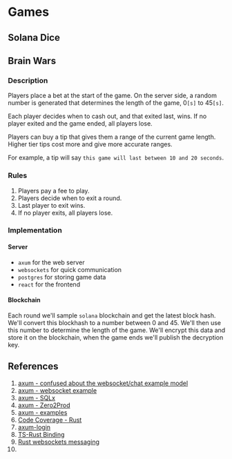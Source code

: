 # Games

## Solana Dice

## Brain Wars

### Description

Players place a bet at the start of the game.
On the server side, a random number is generated that determines
the length of the game, 0`[s]` to 45`[s]`.

Each player decides when to cash out, and that exited last, wins.
If no player exited and the game ended, all players lose.

Players can buy a tip that gives them a range of the current game length.
Higher tier tips cost more and give more accurate ranges.

For example, a tip will say `this game will last between 10 and 20 seconds`.

### Rules

1. Players pay a fee to play.
2. Players decide when to exit a round.
3. Last player to exit wins.
4. If no player exits, all players lose.

### Implementation

#### Server

- `axum` for the web server
- `websockets` for quick communication
- `postgres` for storing game data
- `react` for the frontend

#### Blockchain

Each round we'll sample `solana` blockchain and get the latest block hash.
We'll convert this blockhash to a number between 0 and 45.
We'll then use this number to determine the length of the game.
We'll encrypt this data and store it on the blockchain, when the game ends we'll publish the decryption key.

## References

1. [axum - confused about the websocket/chat example model](https://github.com/tokio-rs/axum/discussions/604)
2. [axum - websocket example](https://github.com/tokio-rs/axum/blob/main/examples/websockets/src/main.rs)
3. [axum - SQLx](https://github.com/tokio-rs/axum/blob/main/examples/sqlx-postgres/src/main.rs)
4. [axum - Zero2Prod](https://github.com/mattiapenati/zero2prod)
5. [axum - examples](https://github.com/tokio-rs/axum/blob/main/ECOSYSTEM.md)
6. [Code Coverage - Rust](https://rrmprogramming.com/article/code-coverage-in-rust/)
7. [axum-login](https://github.com/maxcountryman/axum-login/blob/main/examples/simple-with-role/src/main.rs)
8. [TS-Rust Binding](https://github.com/Aleph-Alpha/ts-rs)
9. [Rust websockets messaging](https://blog.logrocket.com/build-websocket-server-with-rust/)
10.
